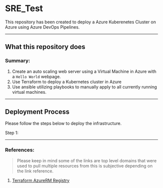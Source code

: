 # SRE_Test
This repository has been created to deploy a Azure Kuberenetes Cluster on Azure using Azure DevOps Pipelines.

---

## What this repository does

### **Summary:**

1. Create an auto scaling web server using a Virtual Machine in Azure with a `Hello World` webpage. 
2. Use Terraform to deploy a Kubernetes cluster in Azure
3. Use ansible utilizing playbooks to manually apply to all currently running virtual machines.
   
---

## Deployment Process

Please follow the steps below to deploy the infrastructure.

Step 1:

---

### References:

> Please keep in mind some of the links are top level domains that were used to pull multiple resources from this is subjective depending on the link reference.

1. [Terraform AzureRM Registry](https://registry.terraform.io/providers/hashicorp/azurerm/latest)
